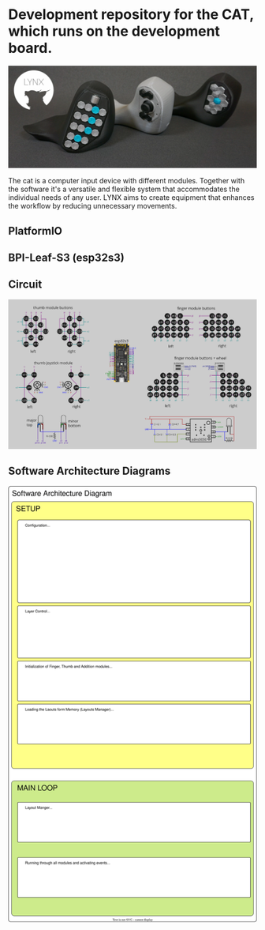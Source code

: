 # Development repository for the CAT, which runs on the  development board.

![Alt Text](images/cats.webp)

The cat is a computer input device with different modules. Together with the software it's a versatile and flexible system that accommodates the individual needs of any user. LYNX aims to create equipment that enhances the workflow by reducing unnecessary movements.

## PlatformIO
## BPI-Leaf-S3 (esp32s3)



## Circuit
![Alt Text](images/circuit.webp)



## Software Architecture Diagrams
![Alt Text](images/SAD.svg)